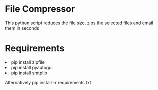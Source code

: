 # File Compressor
This python script reduces the file size, zips the selected files and email them in seconds

# Requirements
<li>pip install zipfile</li> 
<li>pip install pyautogui</li>
<li>pip install smtplib</li>
<p></p>
Alternatively pip install -r requirements.txt 
